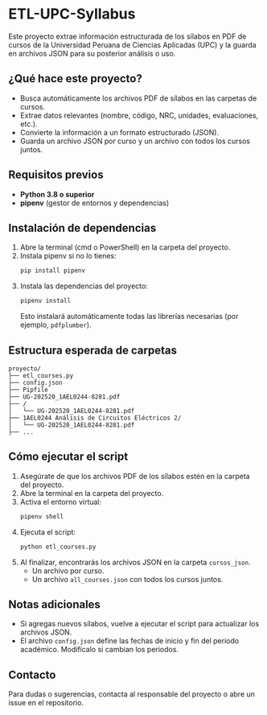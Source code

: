 # ETL-UPC-Syllabus

Este proyecto extrae información estructurada de los sílabos en PDF de cursos de la Universidad Peruana de Ciencias Aplicadas (UPC) y la guarda en archivos JSON para su posterior análisis o uso.

## ¿Qué hace este proyecto?
- Busca automáticamente los archivos PDF de sílabos en las carpetas de cursos.
- Extrae datos relevantes (nombre, código, NRC, unidades, evaluaciones, etc.).
- Convierte la información a un formato estructurado (JSON).
- Guarda un archivo JSON por curso y un archivo con todos los cursos juntos.

## Requisitos previos
- **Python 3.8 o superior**
- **pipenv** (gestor de entornos y dependencias)

## Instalación de dependencias
1. Abre la terminal (cmd o PowerShell) en la carpeta del proyecto.
2. Instala pipenv si no lo tienes:
   ```cmd
   pip install pipenv
   ```
3. Instala las dependencias del proyecto:
   ```cmd
   pipenv install
   ```
   Esto instalará automáticamente todas las librerías necesarias (por ejemplo, `pdfplumber`).

## Estructura esperada de carpetas
```
proyecto/
├── etl_courses.py
├── config.json
├── Pipfile
├── UG-202520_1AEL0244-8281.pdf
├── /
│   └── UG-202520_1AEL0244-8281.pdf
├── 1AEL0244 Análisis de Circuitos Eléctricos 2/
│   └── UG-202520_1AEL0244-8281.pdf
├── ...
```

## Cómo ejecutar el script
1. Asegúrate de que los archivos PDF de los sílabos estén en la carpeta del proyecto.
2. Abre la terminal en la carpeta del proyecto.
3. Activa el entorno virtual:
   ```cmd
   pipenv shell
   ```
4. Ejecuta el script:
   ```cmd
   python etl_courses.py
   ```
5. Al finalizar, encontrarás los archivos JSON en la carpeta `cursos_json`.
   - Un archivo por curso.
   - Un archivo `all_courses.json` con todos los cursos juntos.

## Notas adicionales
- Si agregas nuevos sílabos, vuelve a ejecutar el script para actualizar los archivos JSON.
- El archivo `config.json` define las fechas de inicio y fin del periodo académico. Modifícalo si cambian los periodos.

## Contacto
Para dudas o sugerencias, contacta al responsable del proyecto o abre un issue en el repositorio.
